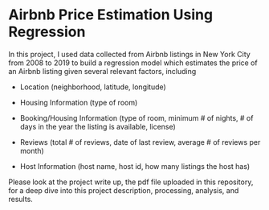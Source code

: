 # Airbnb Price Estimation Using Regression
In this project, I used data collected from Airbnb listings in New York City from 2008 to 2019 to build a regression model which estimates the price of an Airbnb listing given several relevant factors, including

  - Location (neighborhood, latitude, longitude)
  
  - Housing Information (type of room)
  
  - Booking/Housing Information (type of room, minimum # of nights, # of days in the year the listing is available, license)
  
  - Reviews (total # of reviews, date of last review, average # of reviews per month)
  
  - Host Information (host name, host id, how many listings the host has)

Please look at the project write up, the pdf file uploaded in this repository, for a deep dive into this project description, processing, analysis, and results.
